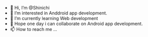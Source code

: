 - 👋 Hi, I’m @Shinichi
- 👀 I’m interested in Anddroid app development.
- 🌱 I’m currently learning Web development
- 💞️ Hope one day i can collaborate on Android app development.
- 📫 How to reach me ...

<!---
HR216/HR216 is a ✨ special ✨ repository because its `README.md` (this file) appears on your GitHub profile.
You can click the Preview link to take a look at your changes.
--->
